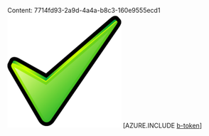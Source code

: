 Content: 7714fd93-2a9d-4a4a-b8c3-160e9555ecd1![image](05798cf2-faf3-4762-9f21-e274916be1bb.png)
[AZURE.INCLUDE [b-token](dc7902c8-237e-46fa-b3ef-15d1fdd37d4a.md)]
